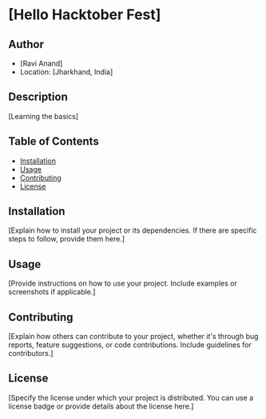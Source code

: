 # [Hello Hacktober Fest]

## Author
- [Ravi Anand]
- Location: [Jharkhand, India]

## Description
[Learning the basics]

## Table of Contents
- [Installation](#installation)
- [Usage](#usage)
- [Contributing](#contributing)
- [License](#license)

## Installation
[Explain how to install your project or its dependencies. If there are specific steps to follow, provide them here.]

## Usage
[Provide instructions on how to use your project. Include examples or screenshots if applicable.]

## Contributing
[Explain how others can contribute to your project, whether it's through bug reports, feature suggestions, or code contributions. Include guidelines for contributors.]

## License
[Specify the license under which your project is distributed. You can use a license badge or provide details about the license here.]

